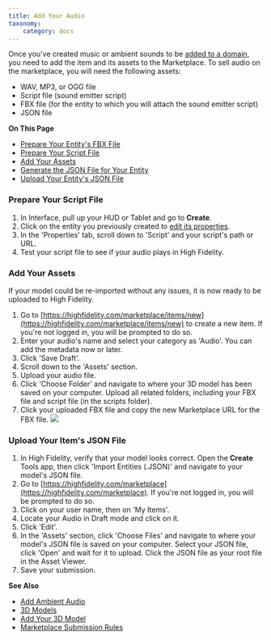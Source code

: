 ```yaml
---
title: Add Your Audio
taxonomy:
    category: docs
---
```


Once you've created music or ambient sounds to be [added to a domain](../../../create/entities/add-sounds#add-ambient-audio), you need to add the item and its assets to the Marketplace. To sell audio on the marketplace, you will need the following assets:

+ WAV, MP3, or OGG file
+ Script file (sound emitter script)
+ FBX file (for the entity to which you will attach the sound emitter script)
+ JSON file 

**On This Page**

* [Prepare Your Entity's FBX File](../upload-model#prepare-your-fbx-file)
* [Prepare Your Script File](#prepare-your-script-file)
* [Add Your Assets](#add-your-assets)
* [Generate the JSON File for Your Entity](../upload-model#generate-the-json-file-for-your-entity)
* [Upload Your Entity's JSON File](#upload-your-entitys-json-file)

### Prepare Your Script File

1. In Interface, pull up your HUD or Tablet and go to **Create**.
2. Click on the entity you previously created to [edit its properties](http://localhost:8000/create/entities/entity-appearance).
3. In the 'Properties' tab, scroll down to 'Script' and your script's path or URL.
4. Test your script file to see if your audio plays in High Fidelity.

### Add Your Assets

If your model could be re-imported without any issues, it is now ready to be uploaded to High Fidelity. 

1. Go to [https://highfidelity.com/marketplace/items/new](https://highfidelity.com/marketplace/items/new) to create a new item. If you're not logged in, you will be prompted to do so. 
2. Enter your audio's name and select your category as 'Audio'. You can add the metadata now or later. 
3. Click 'Save Draft'. 
4. Scroll down to the 'Assets' section. 
5. Upload your audio file. 
6. Click 'Choose Folder' and navigate to where your 3D model has been saved on your computer. Upload all related folders, including your FBX file and script file (in the scripts folder).
7. Click your uploaded FBX file and copy the new Marketplace URL for the FBX file. ![](C:/Users/nimis/hifi-docs-review/06.sell/01.add-item/02.upload-model/copy-fbx-url.png)

### Upload Your Item's JSON File

1. In High Fidelity, verify that your model looks correct. Open the **Create** Tools app, then click 'Import Entities (.JSON)' and navigate to your model's JSON file. 
2. Go to [https://highfidelity.com/marketplace](https://highfidelity.com/marketplace). If you're not logged in, you will be prompted to do so.
3. Click on your user name, then on 'My Items'.
4. Locate your Audio in Draft mode and click on it. 
5. Click 'Edit'.
6. In the 'Assets' section, click 'Choose Files' and navigate to where your model's JSON file is saved on your computer. Select your JSON file, click 'Open' and wait for it to upload.
   Click the JSON file as your root file in the Asset Viewer. 
7. Save your submission.

**See Also**

+ [Add Ambient Audio](../../../create/entities/add-sounds#add-ambient-audio)
+ [3D Models](../../../create/3d-models)
+ [Add Your 3D Model](../upload-model)
+ [Marketplace Submission Rules](../submission-rules)